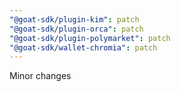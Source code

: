 ```yaml
---
"@goat-sdk/plugin-kim": patch
"@goat-sdk/plugin-orca": patch
"@goat-sdk/plugin-polymarket": patch
"@goat-sdk/wallet-chromia": patch
---
```


Minor changes

